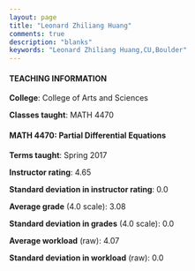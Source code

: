 ```yaml
---
layout: page
title: "Leonard Zhiliang Huang" 
comments: true
description: "blanks"
keywords: "Leonard Zhiliang Huang,CU,Boulder"
---
```

<head>
<script src="https://ajax.googleapis.com/ajax/libs/jquery/2.1.3/jquery.min.js"></script>
<script src="https://dl.dropboxusercontent.com/s/pc42nxpaw1ea4o9/highcharts.js?dl=0"></script>
<!-- <script src="../assets/js/highcharts.js"></script> -->
<style type="text/css">@font-face {
	font-family: "Bebas Neue";
	src: url(https://www.filehosting.org/file/details/544349/BebasNeue Regular.otf) format("opentype");
	}
	h1.Bebas { 
		font-family: "Bebas Neue", Verdana, Tahoma;
	}
</style>
</head>
	   
#### TEACHING INFORMATION

**College**: College of Arts and Sciences

**Classes taught**: MATH 4470

#### MATH 4470: Partial Differential Equations

**Terms taught**: Spring 2017

**Instructor rating**: 4.65

**Standard deviation in instructor rating**: 0.0

**Average grade** (4.0 scale): 3.08

**Standard deviation in grades** (4.0 scale): 0.0

**Average workload** (raw): 4.07

**Standard deviation in workload** (raw): 0.0

